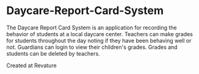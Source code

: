 # Daycare-Report-Card-System
The Daycare Report Card System is an application for recording the behavior of students at a local daycare center. Teachers can make grades for students throughout the day noting if they have been behaving well or not. Guardians can login to view their children's grades. Grades and students can be deleted by teachers.

Created at Revature
